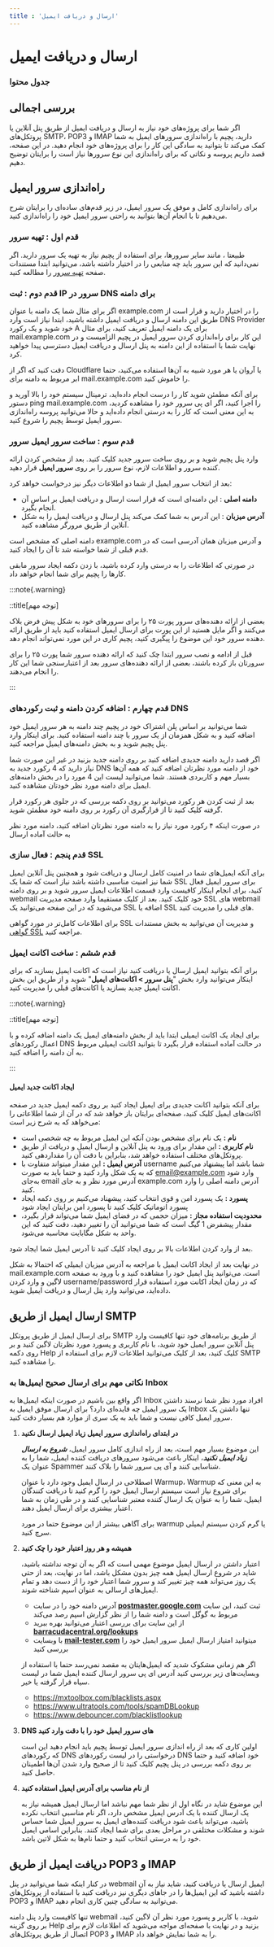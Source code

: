 ```yaml
---
title : 'ارسال و دریافت ایمیل'
---
```


# ارسال و دریافت ایمیل

### جدول محتوا

## بررسی اجمالی

اگر شما برای پروژه‌های خود نیاز به ارسال و دریافت ایمیل از طریق پنل آنلاین یا پروتکل‌های SMTP، POP3 و IMAP دارید، پچیم با راه‌اندازی سرورهای ایمیل به شما کمک می‌کند تا بتوانید به سادگی این کار را برای پروژه‌های خود انجام دهید. در این صفحه، قصد داریم پروسه و نکاتی که برای راه‌اندازی این نوع سرورها نیاز است را برایتان توضیح دهیم.

## راه‌اندازی سرور ایمیل

برای راه‌اندازی کامل و موفق یک سرور ایمیل، در زیر قدم‌های ساده‌ای را برایتان شرح می‌دهیم تا با انجام آن‌ها بتوانید به راحتی سرور ایمیل خود را راه‌اندازی کنید.

### قدم اول : تهیه سرور 

طبیعتا ، مانند سایر سرورها، برای استفاده از پچیم نیاز به تهیه یک سرور دارید. اگر نمی‌دانید که این سرور باید چه منابعی را در اختیار داشته باشد، می‌توانید ابتدا مستندات صفحه [تهیه سرور](/servers/providers) را مطالعه کنید.

### قدم دوم : ثبت IP سرور در DNS برای دامنه

اگر برای مثال شما یک دامنه با عنوان example.com را در اختیار دارید و قرار است از طریق این دامنه ارسال و دریافت ایمیل داشته باشید، ابتدا نیاز است وارد DNS Provider خود شوید و یک رکورد A برای یک دامنه ایمیل تعریف کنید، برای مثال mail.example.com این کار برای راه‌اندازی کردن سرور ایمیل در پچیم الزامیست و در نهایت شما با استفاده از این دامنه به پنل ارسال و دریافت ایمیل دسترسی پیدا خواهید کرد.

دقت کنید که اگر از Cloudflare یا آروان یا هر مورد شبیه به آن‌ها استفاده ‌می‌کنید، حتما ابر مربوط به دامنه برای mail.example.com را خاموش کنید.

برای آنکه مطمئن شوید کار را درست انجام داده‌اید، ترمینال سیستم خود را بالا آورید و دستور ping mail.example.com را اجرا کنید، اگر ای پی سرور خود را مشاهده کردید، به این معنی است که کار را به درستی انجام داده‌اید و حالا می‌توانید پروسه راه‌اندازی سرور ایمیل توسط پچیم را شروع کنید.

### قدم سوم : ساخت سرور ایمیل سرور

وارد پنل پچیم شوید و بر روی ساخت سرور جدید کلیک کنید. بعد از مشخص کردن ارائه کننده سرور و اطلاعات لازم، نوع سرور را بر روی **سرور ایمیل** قرار دهید.

بعد از انتخاب سرور ایمیل از شما دو اطلاعات دیگر نیز درخواست خواهد کرد:

- **دامنه اصلی** : این دامنه‌ای است که قرار است ارسال و دریافت ایمیل بر اساس آن انجام بگیرد.
- **آدرس میزبان** : این آدرس به شما کمک می‌کند پنل ارسال و دریافت ایمیل را به شکل آنلاین از طریق مرورگر مشاهده کنید.

دامنه اصلی که مشخص است example.com و آدرس میزبان همان آدرسی است که در قدم قبلی از شما خواسته شد تا آن را ایجاد کنید.

در صورتی که اطلاعات را به درستی وارد کرده باشید، با زدن دکمه ایجاد سرور مابقی‌ کار‌ها را پچیم برای شما انجام خواهد داد.

:::note{.warning}

::title[توجه مهم]

بعضی از ارائه دهنده‌های سرور پورت ۲۵ را برای سرورهای خود به شکل پیش فرض بلاک می‌کنند و اگر مایل هستید از این پورت برای ارسال ایمیل استفاده کنید باید از طریق ارائه دهنده سرور خود این موضوع را پیگیری کنید، پچیم کاری در این مورد نمی‌تواند انجام دهد.

قبل از ادامه و نصب سرور ابتدا چک کنید که ارائه دهنده سرور شما پورت ۲۵ را برای سرورتان باز کرده باشند، بعضی از ارائه دهنده‌های سرور بعد از اعتبارسنجی شما این کار را انجام می‌دهند.

:::

### قدم چهارم : اضافه کردن دامنه و ثبت رکورد‌های DNS 

شما می‌توانید بر اساس پلن اشتراک خود در پچیم چند دامنه به هر سرور ایمیل خود اضافه کنید و به شکل همزمان از یک سرور با چند دامنه استفاده کنید. برای اینکار وارد پنل پچیم شوید و به بخش دامنه‌های ایمیل مراجعه کنید.

اگر قصد دارید دامنه جدیدی اضافه کنید بر روی دامنه جدید بزنید در غیر این صورت  شما نیاز دارید که 4 رکورد جدید به DNS خود از دامنه مورد نظرتان اضافه کنید که همه آن‌ها بسیار مهم و کاربردی هستند. شما می‌توانید لیست این 4 مورد را در بخش دامنه‌های ایمیل برای دامنه مورد نظر خودتان مشاهده کنید.

بعد از ثبت کردن هر رکورد می‌توانید بر روی دکمه بررسی که در جلوی هر رکورد قرار گرفته کلیک کنید تا از قرارگیری آن رکورد بر روی دامنه خود مطمئن شوید.

در صورت اینکه ۴ رکورد مورد نیاز را به دامنه مورد نظرتان اضافه کنید، دامنه مورد نظر به حالت آماده ارسال 

### قدم پنجم : فعال سازی SSL 

برای آنکه ایمیل‌های شما در امنیت کامل ارسال و دریافت شود و همچنین پنل آنلاین ایمیل شما نیز امنیت مناسبی داشته باشد نیاز است که شما یک SSL برای سرور ایمیل فعال کنید، برای انجام اینکار کافیست وارد قسمت اطلاعات ایمیل سرور شوید و بر روی دامنه webmail خود کلیک کنید. بعد از کلیک مستقیما وارد صفحه مدیریت SSL های webmail می‌شوید که در این صفحه می‌توانید یک SSL اضافه یا SSL های قبلی را مدیریت کنید.

برای اطلاعات کامل‌تر در مورد گواهی SSL و مدیریت آن می‌توانید به بخش مستندات [گواهی SSL](/sites/ssl) مراجعه کنید.

### قدم ششم : ساخت اکانت ایمیل 

برای آنکه بتوانید ایمیل ارسال یا دریافت کنید نیاز است که اکانت ایمیل بسازید که برای اینکار می‌توانید وارد بخش "**پنل سرور > اکانت‌های ایمیل**" شوید و از طریق این بخش اکانت ایمیل جدید بسازید یا اکانت‌های قبلی را مدیریت کنید.

:::note{.warning}

::title[توجه مهم]

برای ایجاد یک اکانت ایمیلی ابتدا باید از بخش دامنه‌های ایمیل یک دامنه اضافه کرده و با اعمال رکورد‌های DNS در حالت آماده استفاده قرار بگیرد تا بتوانید اکانت ایمیلی مربوط به آن دامنه را اضافه کنید.

:::

#### ایجاد اکانت جدید ایمیل 

برای آنکه بتوانید اکانت جدیدی برای ایمیل ایجاد کنید بر روی دکمه ایمیل جدید در صفحه اکانت‌های ایمیل کلیک کنید، صفحه‌ای برایتان باز خواهد شد که در آن از شما اطلاعاتی را می‌خواهد که به شرح زیر است:

- **نام :** یک نام برای مشخص بودن آنکه این ایمیل مربوط به چه شخصی است
- **نام کاربری :** این مقدار برای ورود به پنل آنلاین و ارسال ایمیل و دریافت از طریق پروتکل‌های مختلف استفاده خواهد شد، بنابراین با دقت آن را مقداردهی کنید.
- **آدرس ایمیل :** این مقدار میتواند متفاوت با username شما باشد اما پیشنهاد می‌کنیم که به یک شکل وارد کنید و حتما باید به صورت email@example.com وارد شود به‌جای email آدرس مورد نظر و به جای example.com آدرس دامنه اصلی را وارد کنید.
- **پسورد :** یک پسورد امن و قوی انتخاب کنید، پیشهناد می‌کنیم بر روی دکمه ایجاد پسورد اتوماتیک کلیک کنید تا پسورد امن برایتان ایجاد شود
- **محدودیت استفاده مجاز :** میزان حجمی که در فضای ایمیل شما می‌تواند قرار بگیرد، مقدار پیشفرض 1 گیگ است که شما می‌توانید آن را تغییر دهید، دقت کنید که این واحد به شکل مگابایت محاسبه می‌شود.

بعد از وارد کردن اطلاعات بالا بر روی ایجاد کلیک کنید تا آدرس ایمیل شما ایجاد شود.

در نهایت بعد از ایجاد اکانت ایمیل با مراجعه به آدرس میزبان ایمیلی که احتمالا به شکل mail.example.com است. می‌توانید پنل ایمیل خود را مشاهده کنید و با ورود به صفحه لاگین و وارد کردن username/password که در زمان ایجاد اکانت مورد استفاده قرار داده‌اید، می‌توانید وارد پنل ارسال و دریافت ایمیل شوید.




## ارسال ایمیل از طریق SMTP 

برای ارسال ایمیل از طریق پروتکل SMTP از طریق برنامه‌های خود تنها کافیست وارد پنل آنلاین سرور ایمیل خود شوید، با نام کاربری و پسورد مورد نظرتان لاگین کنید و بر روی دکمه Help کلیک کنید، بعد از کلیک می‌توانید اطلاعات لازم برای استفاده از SMTP را مشاهده کنید.

### نکاتی مهم برای ارسال صحیح ایمیل‌ها به Inbox

اگر واقع بین باشیم در صورت اینکه ایمیل‌ها به Inbox افراد مورد نظر شما نرسند داشتن یک سرور ایمیل چه فایده‌ای دارد؟ برای ارسال موفق ایمیل به Inbox تنها داشتن یک سرور ایمیل کافی نیست و شما باید به یک سری از موارد هم بسیار دقت کنید.

1. **در ابتدای راه‌اندازی سرور ایمیل زیاد ایمیل ارسال نکنید**

    این موضوع بسیار مهم است، بعد از راه ‌اندازی کامل سرور ایمیل، _**شروع به ارسال زیاد ایمیل نکنید**_، اینکار باعث می‌شود سرورهای دریافت کننده ایمیل، شما را به عنوان یک Spammer شناسایی کنند و آی پی سرور شما را بلاک کنند.

    اصطلاحی در ارسال ایمیل وجود دارد با عنوان Warmup، Warmup به این معنی که برای شروع نیاز است سیستم ارسال ایمیل خود را گرم کنید تا دریافت کنندگان ایمیل، شما را به عنوان یک ارسال کننده معتبر شناسایی کنند و در طی زمان به شما اعتبار بیشتری برای ارسال ایمیل دهند.

    برای آگاهی بیشتر از این موضوع حتما در مورد warmup یا گرم کردن سیستم ایمیلی سرچ کنید.

2. **همیشه و هر روز اعتبار خود را چک کنید**

    اعتبار داشتن در ارسال ایمیل موضوع مهمی است که اگر به آن توجه نداشته باشید، شاید در شروع ارسال ایمیل همه چیز بدون مشکل باشد، اما در نهایت، بعد از حتی یک روز می‌تواند همه چیز تغییر کند و سرور شما اعتبار خود را از دست دهد و تمام ایمیل‌های ارسالی به عنوان اسپم شناخته شوند.
    
   - آدرس دامنه خود را در سایت [**postmaster.google.com**](https://postmaster.google.com) ثبت کنید، این سایت مربوط به گوگل است و دامنه شما را از نظر گزارش اسپم رصد می‌کند 
   - از این سایت برای بررسی اعتبار می‌توانید بهره ببرید [**barracudacentral.org/lookups**](https://www.barracudacentral.org/lookups)
   - با وبسایت [**mail-tester.com**](https://www.mail-tester.com/) میتوانید امتیاز ارسال ایمیل سرور ایمیل خود را بررسی کنید 

    اگر هم زمانی مشکوک شدید که ایمیل‌هایتان به مقصد نمی‌رسد حتما با استفاده از وبسایت‌های زیر بررسی کنید آدرس ای پی سرور ارسال کننده ایمیل شما در لیست سیاه قرار گرفته یا خیر.

    - https://mxtoolbox.com/blacklists.aspx
    - https://www.ultratools.com/tools/spamDBLookup
    - https://www.debouncer.com/blacklistlookup

3. **DNS های سرور ایمیل خود را با دقت وارد کنید**

    اولین کاری که بعد از راه اندازی سرور ایمیل توسط پچیم باید انجام دهید این است که رکورد‌های DNS درخواستی را در لیست رکورد‌های DNS خود اضافه کنید و حتما بر روی دکمه بررسی در پنل پچیم کلیک کنید تا از صحیح وارد شدن آن‌ها اطمینان حاصل کنید.

4. **از نام مناسب برای آدرس ایمیل استفاده کنید**

    این موضوع شاید در نگاه اول از نظر شما مهم نباشد اما ارسال ایمیل همیشه نیاز به یک ارسال کننده با یک آدرس ایمیل مشخص دارد، اگر نام مناسبی انتخاب نکرده باشید، می‌تواند باعث شود دریافت کننده‌های ایمیل به سرور ایمیل شما حساس شوند و مشکلات مختلفی در مراحل بعدی برای شما ایجاد کنند. بنابراین اسامی ایمیل خود را به درستی انتخاب کنید و حتما نام‌ها به شکل لاتین باشد.

## دریافت ایمیل از طریق POP3 و IMAP

در کنار اینکه شما می‌توانید در پنل webmail ایمیل ارسال یا دریافت کنید، شاید نیاز به آن داشته باشید که این ایمیل‌ها را در جاهای دیگری نیز دریافت کنید با استفاده از پروتکل‌های POP3 و IMAP می‌توانید به سادگی چنین کاری انجام دهید.

تنها کافیست وارد پنل دامنه webmail شوید، با کاربر و پسورد مورد نظر آن لاگین کنید، بر روی گزینه Help بزنید و در نهایت با صفحه‌ای مواجه می‌شوید که اطلاعات لازم برای اتصال از طریق پروتکل‌های POP3 و IMAP را به شما نمایش خواهد داد.
